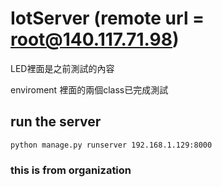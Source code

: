 # IotServer (remote url = root@140.117.71.98)


LED裡面是之前測試的內容

enviroment 裡面的兩個class已完成測試

## run the server 
```
python manage.py runserver 192.168.1.129:8000
```

### this is from organization

